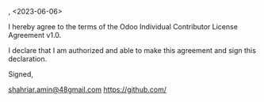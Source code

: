 <Bangladesh>, <2023-06-06>

I hereby agree to the terms of the Odoo Individual Contributor License
Agreement v1.0.

I declare that I am authorized and able to make this agreement and sign this
declaration.

Signed,

<Amin Shahriar> <shahriar.amin@48gmail.com> https://github.com/<ishahriar94>